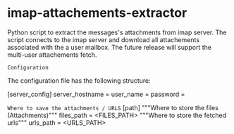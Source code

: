 # imap-attachements-extractor
Python script to extract the messages's attachments from imap server. The script connects to the imap server and download all attachements associated with the a user mailbox. The future release will support the multi-user attachements fetch. 


```````
Configuration 
```````

The configuration file has the following structure:

[server_config]
server_hostname = <MAIL SERVER HOSTNAME>
user_name = <USERNAME>
password = <PASSWORD>

`Where to save the attachments / URLS` 
[path]
"""Where to store the files (Attachments)"""
files_path = <FILES_PATH>
"""Where to store the fetched urls"""
urls_path = <URLS_PATH>

 
